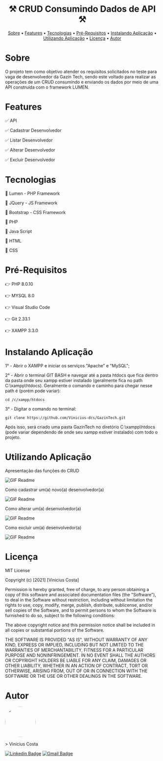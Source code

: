 <h1 align="center"> ⚒️ CRUD Consumindo Dados de API ⚒️ </h1>

<p align="center">
    <a href="#sobre">Sobre</a> •
    <a href="#features">Features</a> •
    <a href="#tecnologias">Tecnologias</a> •
    <a href="#preRequisitos">Pré-Requisitos</a> •
    <a href="#instalandoAplicacao">Instalando Aplicação</a> •
    <a href="#utilizandoAplicacao">Utilizando Aplicação</a> •
    <a href="#licenca">Licença</a> •
    <a href="#autor">Autor</a> 
</p>

<h1> </h1>

<h1 id="sobre"> Sobre </h1>
<p> O projeto tem como objetivo atender os requisitos solicitados no teste para vaga de desenvolvedor da Gazin Tech, sendo este voltado para realizar as operações de um CRUD consumindo e enviando os dados por meio de uma API construída com o framework LUMEN. </p>

<h1 aligtn="center" id="features"> Features </h1>
<p>✅ API </p>
<p>✅ Cadastrar Desenvolvedor </p>
<p>✅ Listar Desenvolvedor </p>
<p>✅ Alterar Desenvolvedor </p>
<p>✅ Excluir Desenvolvedor </p>

<h1 aligtn="center" id="tecnologias"> Tecnologias </h1>
<p> 🚀 Lumen - PHP Framework </p>
<p> 🚀 JQuery - JS Framework </p>
<p> 🚀 Bootstrap - CSS Framework</p>
<p> 🚀 PHP </p>
<p> 🚀 Java Script </p>
<p> 🚀 HTML </p>
<p> 🚀 CSS </p>

<h1 aligtn="center" id="preRequisitos"> Pré-Requisitos </h1>
<p> 👉 PHP 8.0.10 </p>
<p> 👉 MYSQL 8.0</p>
<p> 👉 Visual Studio Code</p>
<p> 👉 Git 2.33.1</p>
<p> 👉 XAMPP 3.3.0 </p>

<h1 aligtn="center" id="instalandoAplicacao"> Instalando Aplicação </h1>
<p> 1° - Abrir o XAMPP e iniciar os serviços "Apache" e "MySQL"; </p>
<p> 2° - Abrir o terminal GIT BASH e navegar até a pasta htdocs que fica dentro da pasta onde seu xampp estiver instalado (geralmente fica no path C:\xampp\htdocs). Geralmente o comando e caminho para chegar nesse path é (porém pode variar): </p>

~~~
cd /c/xampp/htdocs
~~~

<p> 3° - Digitar o comando no terminal: </p>

~~~
git clone https://github.com/Vinicius-dcs/GazinTech.git
~~~

<p> Após isso, será criado uma pasta GazinTech no diretório C:\xampp\htdocs (pode variar dependendo de onde seu xampp estiver instalado) com todo o projeto. </p>


<h1 aligtn="center" id="utilizandoAplicacao"> Utilizando Aplicação </h1>
<p> Apresentação das funções do CRUD </p>
<img alt="GIF Readme" src=./github/funcoes.gif>

<br>
<p> Como cadastrar um(a) novo(a) desenvolvedor(a) </p>
<img alt="GIF Readme" src=./github/cadastro.gif>

<br>
<p> Como alterar um(a) desenvolvedor(a) </p>
<img alt="GIF Readme" src=./github/alteracao.gif>

<br>
<p> Como excluir um(a) desenvolvedor(a) </p>
<img alt="GIF Readme" src=./github/exclusao.gif>

<h1 aligtn="center" id="licenca"> Licença </h1>
<p> MIT License

Copyright (c) [2021] [Vinicius Costa]

Permission is hereby granted, free of charge, to any person obtaining a copy
of this software and associated documentation files (the "Software"), to deal
in the Software without restriction, including without limitation the rights
to use, copy, modify, merge, publish, distribute, sublicense, and/or sell
copies of the Software, and to permit persons to whom the Software is
furnished to do so, subject to the following conditions:

The above copyright notice and this permission notice shall be included in all
copies or substantial portions of the Software.

THE SOFTWARE IS PROVIDED "AS IS", WITHOUT WARRANTY OF ANY KIND, EXPRESS OR
IMPLIED, INCLUDING BUT NOT LIMITED TO THE WARRANTIES OF MERCHANTABILITY,
FITNESS FOR A PARTICULAR PURPOSE AND NONINFRINGEMENT. IN NO EVENT SHALL THE
AUTHORS OR COPYRIGHT HOLDERS BE LIABLE FOR ANY CLAIM, DAMAGES OR OTHER
LIABILITY, WHETHER IN AN ACTION OF CONTRACT, TORT OR OTHERWISE, ARISING FROM,
OUT OF OR IN CONNECTION WITH THE SOFTWARE OR THE USE OR OTHER DEALINGS IN THE
SOFTWARE. </p>

<h1 aligtn="center" id="autor"> Autor </h1>

<img src=./github/autorFoto.jpg style="border-radius: 50%;" width="100px;">
<p> > Vinicius Costa </p>

[![Linkedin Badge](https://img.shields.io/badge/-Vinicius-blue?style=flat-square&logo=Linkedin&logoColor=white&link=https://www.linkedin.com/in/vinicius-d-6289a8123/)](https://www.linkedin.com/in/vinicius-d-6289a8123/) 
[![Gmail Badge](https://img.shields.io/badge/-vinisilval.a@gmail.com-c14438?style=flat-square&logo=Gmail&logoColor=white&link=mailto:vinisilval.a@gmail.com)](mailto:vinisilval.a@gmail.com)
